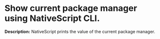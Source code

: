 # Show current package manager using NativeScript CLI.

**Description:** NativeScript prints the value of the current package manager.

